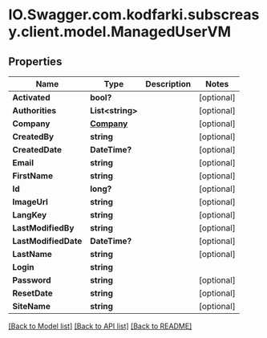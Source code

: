 # IO.Swagger.com.kodfarki.subscreasy.client.model.ManagedUserVM
## Properties

Name | Type | Description | Notes
------------ | ------------- | ------------- | -------------
**Activated** | **bool?** |  | [optional] 
**Authorities** | **List&lt;string&gt;** |  | [optional] 
**Company** | [**Company**](Company.md) |  | [optional] 
**CreatedBy** | **string** |  | [optional] 
**CreatedDate** | **DateTime?** |  | [optional] 
**Email** | **string** |  | [optional] 
**FirstName** | **string** |  | [optional] 
**Id** | **long?** |  | [optional] 
**ImageUrl** | **string** |  | [optional] 
**LangKey** | **string** |  | [optional] 
**LastModifiedBy** | **string** |  | [optional] 
**LastModifiedDate** | **DateTime?** |  | [optional] 
**LastName** | **string** |  | [optional] 
**Login** | **string** |  | 
**Password** | **string** |  | [optional] 
**ResetDate** | **string** |  | [optional] 
**SiteName** | **string** |  | [optional] 

[[Back to Model list]](../README.md#documentation-for-models) [[Back to API list]](../README.md#documentation-for-api-endpoints) [[Back to README]](../README.md)

